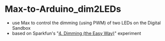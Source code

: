 # Max-to-Arduino_dim2LEDs

- use Max to control the dimming (using PWM) of two LEDs on the Digital Sandbox
- based on Sparkfun's "[4. Dimming (the Easy Way)](https://learn.sparkfun.com/tutorials/digital-sandbox-arduino-companion/4-dimming-the-easy-way)" experiment
